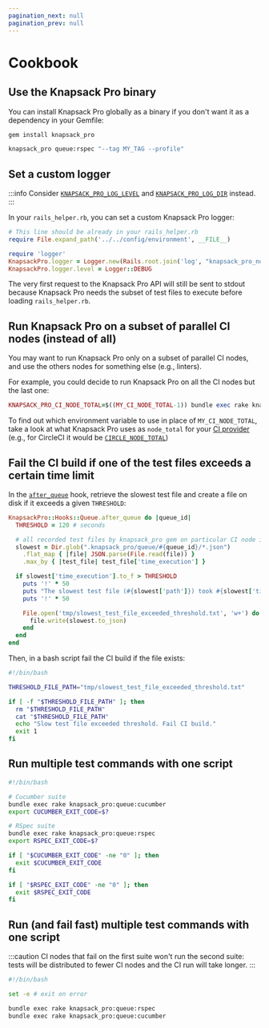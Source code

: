```yaml
---
pagination_next: null
pagination_prev: null
---
```


# Cookbook

## Use the Knapsack Pro binary

You can install Knapsack Pro globally as a binary if you don't want it as a dependency in your Gemfile:

```bash
gem install knapsack_pro

knapsack_pro queue:rspec "--tag MY_TAG --profile"
```

## Set a custom logger

:::info
Consider [`KNAPSACK_PRO_LOG_LEVEL`](/ruby/reference/#knapsack_pro_log_level) and [`KNAPSACK_PRO_LOG_DIR`](/ruby/reference/#knapsack_pro_log_dir) instead.
:::

In your `rails_helper.rb`, you can set a custom Knapsack Pro logger:

```ruby
# This line should be already in your rails_helper.rb
require File.expand_path('../../config/environment', __FILE__)

require 'logger'
KnapsackPro.logger = Logger.new(Rails.root.join('log', "knapsack_pro_node_#{KnapsackPro::Config::Env.ci_node_index}.log"))
KnapsackPro.logger.level = Logger::DEBUG
```

The very first request to the Knapsack Pro API will still be sent to stdout because Knapsack Pro needs the subset of test files to execute before loading `rails_helper.rb`.

## Run Knapsack Pro on a subset of parallel CI nodes (instead of all)

You may want to run Knapsack Pro only on a subset of parallel CI nodes, and use the others nodes for something else (e.g., linters).

For example, you could decide to run Knapsack Pro on all the CI nodes but the last one:

```ruby
KNAPSACK_PRO_CI_NODE_TOTAL=$((MY_CI_NODE_TOTAL-1)) bundle exec rake knapsack_pro:queue:rspec
```

To find out which environment variable to use in place of `MY_CI_NODE_TOTAL`, take a look at what Knapsack Pro uses as `node_total` for your [CI provider](https://github.com/KnapsackPro/knapsack_pro-ruby/tree/master/lib/knapsack_pro/config/ci) (e.g., for CircleCI it would be [`CIRCLE_NODE_TOTAL`](https://github.com/KnapsackPro/knapsack_pro-ruby/blob/master/lib/knapsack_pro/config/ci/circle.rb#L6))

## Fail the CI build if one of the test files exceeds a certain time limit

In the [`after_queue`](/ruby/hooks/) hook, retrieve the slowest test file and create a file on disk if it exceeds a given `THRESHOLD`:

```ruby
KnapsackPro::Hooks::Queue.after_queue do |queue_id|
  THRESHOLD = 120 # seconds

  # all recorded test files by knapsack_pro gem on particular CI node index
  slowest = Dir.glob(".knapsack_pro/queue/#{queue_id}/*.json")
    .flat_map { |file| JSON.parse(File.read(file)) }
    .max_by { |test_file| test_file['time_execution'] }

  if slowest['time_execution'].to_f > THRESHOLD
    puts '!' * 50
    puts "The slowest test file (#{slowest['path']}) took #{slowest['time_execution']} seconds and exceeded the threshold (#{THRESHOLD} seconds)."
    puts '!' * 50

    File.open('tmp/slowest_test_file_exceeded_threshold.txt', 'w+') do |file|
      file.write(slowest.to_json)
    end
  end
end
```

Then, in a bash script fail the CI build if the file exists:

```bash
#!/bin/bash

THRESHOLD_FILE_PATH="tmp/slowest_test_file_exceeded_threshold.txt"

if [ -f "$THRESHOLD_FILE_PATH" ]; then
  rm "$THRESHOLD_FILE_PATH"
  cat "$THRESHOLD_FILE_PATH"
  echo "Slow test file exceeded threshold. Fail CI build."
  exit 1
fi
```

## Run multiple test commands with one script

```bash
#!/bin/bash

# Cucumber suite
bundle exec rake knapsack_pro:queue:cucumber
export CUCUMBER_EXIT_CODE=$?

# RSpec suite
bundle exec rake knapsack_pro:queue:rspec
export RSPEC_EXIT_CODE=$?

if [ "$CUCUMBER_EXIT_CODE" -ne "0" ]; then
  exit $CUCUMBER_EXIT_CODE
fi

if [ "$RSPEC_EXIT_CODE" -ne "0" ]; then
  exit $RSPEC_EXIT_CODE
fi
```

## Run (and fail fast) multiple test commands with one script

:::caution
CI nodes that fail on the first suite won't run the second suite: tests will be distributed to fewer CI nodes and the CI run will take longer.
:::

```bash
#!/bin/bash

set -e # exit on error

bundle exec rake knapsack_pro:queue:rspec
bundle exec rake knapsack_pro:queue:cucumber
```